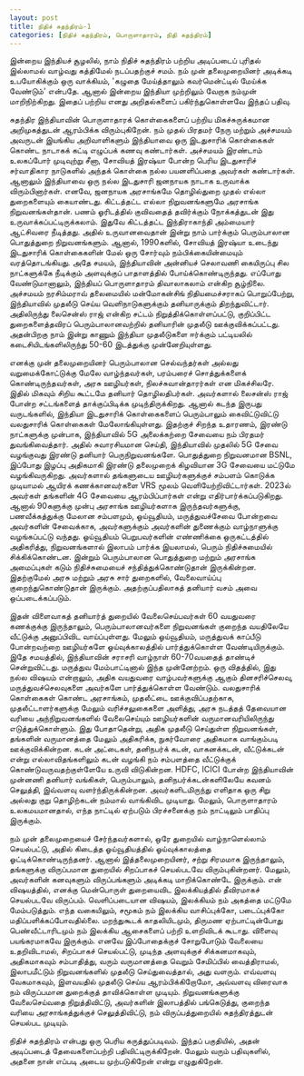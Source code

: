 ```yaml
---
layout: post
title: நிதிச் சுதந்திரம்-1
categories: [நிதிச் சுதந்திரம், பொருளாதாரம், நிதி சுதந்திரம்]
---
```


இன்றைய இந்தியச் சூழலில், நாம் நிதிச் சுதந்திரம் பற்றிய அடிப்படைப் புரிதல் இல்லாமல் வாழ்வது கத்திமேல் நடப்பதற்குச் சமம். நம் முன் தலைமுறையினர் அடிக்கடி உபயோகிக்கும் ஒரு வாக்கியம், 'கழுதை மேய்த்தாலும் கவர்மென்ட்டில் மேய்க்க வேண்டும்' என்பதே. ஆனால் இன்றைய இந்தியா முற்றிலும் வேறாக நம்முன் மாறிநிற்கிறது. இதைப் பற்றிய எனது அறிதல்களைப் பகிர்ந்துகொள்ளவே இந்தப் பதிவு.

சுதந்திர இந்தியாவின் பொருளாதாரக் கொள்கைகளைப் பற்றிய மிகச்சுருக்கமான அறிமுகத்துடன் ஆரம்பிக்க விரும்புகிறேன். நம் முதல் பிரதமர் நேரு மற்றும் அச்சமயம் அவருடன் இயங்கிய அறிவாளிகளும் இந்தியாவை ஒரு இடதுசாரிக் கொள்கைகள் கொண்ட நாடாகக் கட்டி எழுப்பக் கணவு கண்டார்கள். அச்சமயம் இரண்டாம் உலகப்போர் முடிவுற்று சீனா, சோவியத் இரஷ்யா போன்ற பெரிய இடதுசாரிச் சர்வாதிகார நாடுகளில் அந்தக் கொள்கை நல்ல பயனளிப்பதை அவர்கள் கண்டார்கள். ஆனாலும் இந்தியாவை ஒரு நல்ல இடதுசாரி ஜனநாயக நாடாக உருவாக்க விரும்பினார்கள். எனவே, ஜனநாயக அரசாங்கமே தொழில்துறை முதல் எல்லா துறைகளையும் கையாண்டது. கிட்டத்தட்ட எல்லா நிறுவனங்களுமே அரசாங்க நிறுவனங்கள்தான். பணம் ஓரிடத்தில் குவிவதைத் தவிர்க்கும் நோக்கத்துடன் இது உருவாக்கப்பட்டிருக்கலாம். இதுவே கிட்டத்தட்ட இந்திராகாந்தி அம்மையார் ஆட்சிவரை நீடித்தது. அதில் உருவானவைதான் இன்று நாம் பார்க்கும் பெரும்பாலான பொதுத்துறை நிறுவனங்களும். ஆனால், 1990களில், சோவியத் இரஷ்யா உடைந்து இடதுசாரிக் கொள்கைகளின் மேல் ஒரு சோர்வும் நம்பிக்கையின்மையும் வரத்தொடங்கியது. அதே சமயம், இந்தியாவின் அன்னியச் செலாவணி கையிருப்பு சில நாட்களுக்கே நீடிக்கும் அளவுக்குப் பாதாளத்தில் போய்க்கொண்டிருந்தது. எப்போது வேண்டுமானாலும், இந்தியப் பொருளாதாரம் திவாலாகலாம் என்கிற சூழ்நிலை. அச்சமயம் நரசிம்மராவ் தலைமையில் மன்மோகன்சிங் நிதியமைச்சராகப் பொறுப்பேற்று, இந்தியாவில் முதலீடு செய்ய வெளிநாடுகளுக்கும் தனியாருக்கும் திறந்துவிட்டார். அதிலிருந்து லைசென்ஸ் ராஜ் என்கிற சட்டம் நிறுத்திக்கொள்ளப்பட்டு, குறிப்பிட்ட துறைகளைத்தவிரப் பெரும்பாலானவற்றில் தனியாரின் முதலீடு ஊக்குவிக்கப்பட்டது. அதன்பிறகு நாம் இன்று காணும் இந்தியா முதலீடுகளை ஈர்க்கும் பட்டியலில் கடைசியிடங்களிலிருந்து 50-60 இடத்துக்கு முன்னேறியுள்ளது. 

எனக்கு முன் தலைமுறையினர் பெரும்பாலான செல்வந்தர்கள் அல்லது வறுமைக்கோட்டுக்கு மேலே வாழ்ந்தவர்கள், பரம்பரைச் சொத்துக்களைக் கொண்டிருந்தவர்கள், அரசு ஊழியர்கள், நிலச்சுவான்தாரர்கள் என மிகச்சிலரே. இதில் மிகவும் சிறிய கூட்டமே தனியார் தொழிலதிபர்கள். அவர்களால் லைசன்ஸ் ராஜ் போன்ற சட்டங்களைத் தாக்குப்பிடிக்க முடிந்திருக்கிறது. ஆனால் கடந்த இருபது வருடங்களில், இந்தியா இடதுசாரிக் கொள்கைகளைப் பெரும்பாலும் கைவிட்டுவிட்டு வலதுசாரிக் கொள்கைகள் மேலோங்கியுள்ளது. இதற்குச் சிறந்த உதாரணம், இரண்டு நாட்களுக்கு முன்பாக, இந்தியாவில் 5G அலைக்கற்றை சேவையை நம் பிரதமர் துவங்கிவைத்தார். அதில் சுவாரசியமான செய்தி, இந்தியாவில் முதலில் 5G சேவை வழங்குவது இரண்டு தனியார் பெருநிறுவனங்களே. பொதுத்துறை நிறுவனமான BSNL, இப்போது இழப்பு அதிகமாகி இரண்டு தலைமுறைக் கிழவியான 3G சேவையை மட்டுமே வழங்கிவருகிறது. அவர்களால் தங்களுடைய ஊழியர்களுக்குச் சம்பளம் கொடுக்க முடியாமல் ஆயிரக் கணக்கானவர்களை VRS மூலம் வெளியேற்றிவிட்டார்கள். 2023ல் அவர்கள் தங்களின் 4G சேவையை ஆரம்பிப்பார்கள் என்று எதிர்பார்க்கப்படுகிறது. ஆனால் 90களுக்கு முன்பு அரசாங்க ஊழியர்களாக இருந்தவர்களுக்கு, பணவீக்கத்துக்கு மேலான சம்பளமும், ஓய்வூதியம், மருத்துவச்சேவை போன்றவை அவர்களின் சேவைக்காக, அவர்களுக்கும் அவர்களின் துணைக்கும் வாழ்நாளுக்கு வழங்கப்பட்டு வந்தது. ஓய்வூதியம் பெறுபவர்களின் எண்ணிக்கை ஒருகட்டத்தில் அதிகரித்து, நிறுவனங்களால் இலாபம் பார்க்க இயலாமல், பெரும் நிதிச்சுமையில் சிக்கிக்கொண்டன. இன்றும் பெரும்பாலான பொதுத்துறை மற்றும் அரசாங்க அமைப்புகள் கடும் நிதிச்சுமையைச் சந்தித்துக்கொண்டுதான் இருக்கின்றன. இதற்குமேல் அரசு மற்றும் அரசு சார் துறைகளில், வேலைவாய்ப்பு குறைந்துகொண்டுதான் இருக்கும். அதற்குப்பதிலாகத் தனியார் வசம் அவை ஒப்படைக்கப்படும். 

இதன் விளைவாகத் தனியார்த் துறையில் வேலைசெய்பவர்கள் 60 வயதுவரை கணக்குக்கு இருந்தாலும், பெரும்பாலானவர்களை நிறுவனங்கள் குறைந்த வயதிலேயே வீட்டுக்கு அனுப்பிவிட வாய்ப்புள்ளது. மேலும் ஓய்வூதியம், மருத்துவக் காப்பீடு போன்றவற்றை ஊழியர்களே ஓய்வுக்காலத்தில் பார்த்துக்கொள்ள வேண்டியிருக்கும். இதே சமயத்தில், இந்தியாவின் சராசரி வாழ்நாள் 60-70வயதைத் தாண்டிச் சென்றுவிட்டது. மருத்துவ மேம்பாட்டினால் இந்த முன்னேற்றம். ஒரு விதத்தில், இது நல்ல விஷயம் என்றாலும், அதிக வயதுவரை வாழ்பவர்களுக்கு ஆகும் தினசரிச்செலவு, மருத்துவச்செலவுகளை அவர்களே பார்த்துக்கொள்ள வேண்டும். வலதுசாரிக் கொள்கைகள் கொண்ட அரசாங்கம், முதலீட்டை ஊக்குவிப்பதற்காக, முதலீட்டாளர்களுக்கு மேலும் வரிச்சலுகைகளை அளித்து, அரசு நடத்தத் தேவையான வரியை அந்நிறுவனங்களில் வேலைசெய்யும் ஊழியர்களின் வருமானவரியிலிருந்து எடுத்துக்கொள்ளும். இது போதாதென்று, அதிக முதலீடு செய்துள்ள நிறுவனங்கள், தங்களின் வருமானத்தை மேலும் அதிகரிக்க, நுகர்வோரை அதிகமாக வாங்கும்படி ஊக்குவிக்கின்றன. கடன் அட்டைகள், தனிநபர்க் கடன், வாகனக்கடன், வீட்டுக்கடன் என்று எல்லாவிதங்களிலும் கடன் வழங்கி நம் சம்பளத்தை வீட்டுக்குக் கொண்டுவருவதற்குள்ளேயே உருவி விடுகின்றன. HDFC, ICICI போன்ற இந்தியாவின் முன்னணி தனியார் வங்கிகள், பெரும்பாலும், தனிநபர்க்கடன்களிலேயே கவனம் செலுத்தி, இவ்வளவு வளர்ந்திருக்கின்றன. அவர்களிடமிருந்து எளிதாக ஒரு சிறு அல்லது குறு தொழிற்கடன் நம்மால் வாங்கிவிட முடியாது. மேலும், பொருளாதாரம் உலகமயமானதால், எந்த நாட்டில் ஏற்படும் பிரச்சனைக்கு நம் நாட்டிலும் பாதிப்பு இருக்கும்.

நம் முன் தலைமுறையைச் சேர்ந்தவர்களால், ஒரே துறையில் வாழ்நாளெல்லாம் செயல்பட்டு, அதில் கிடைத்த ஓய்வூதியத்தில் ஓய்வுக்காலத்தை ஓட்டிக்கொண்டிருந்தனர். ஆனால் இத்தலைமுறையினர், சற்று சிரமமாக இருந்தாலும், தங்களுக்கு விருப்பமான துறையில் சிறப்பாகச் செயல்படவே விரும்புகின்றனர். மேலும், அவர்களின் கனவுகளும் விருப்பங்களும் அடிக்கடி மாறிக்கொண்டே இருக்கும். என் விஷயத்தில், எனக்கு மென்பொருள் துறையைவிட இலக்கியத்தில் தீவிரமாகச் செயல்படவே விருப்பம். வெளிப்படையான விஷயம், இலக்கியம் நம் அகத்தை மட்டுமே மேம்படுத்தும். எந்த வகையிலும், சமூகம் நம் இலக்கிய வாசிப்புக்கோ, படைப்புக்கோ மதிப்பளிக்கப்போவதில்லை. மறந்துகூடக் காதலியிடமும், திருமண ஏற்பாட்டின்போது பெண்வீட்டாரிடமும் நம் இலக்கிய ஆசைகளைப் பற்றி உளறிவிடக் கூடாது. விளைவு பயங்கரமாகவே இருக்கும். எனவே இப்போதைக்குச் சோறுபோடும் வேலையை உதறிவிடாமல், சிறப்பாகச் செயல்பட்டு, முடிந்த அளவுக்குச் சிக்கனமாகவும், அதிகமாகவும் சம்பாதித்து, வரும் வருமானத்தை வெறும் சேமிப்பில் வைத்திராமல், இலாபமீட்டும் நிறுவனங்களில் முதலீடு செய்துவைத்தால், அது வளரும். எவ்வளவு வேகமாகவும், இளவயதில் முதலீடு செய்ய ஆரம்பிக்கிறோமோ, அவ்வளவு விரைவாக நம் விருப்பமான துறைக்குத் தாவிக்கொள்ள முடியும். நிறுவனங்களுக்கு வேலைசெய்வதை நிறுத்திவிட்டு, அவர்களின் இலாபத்தில் பங்கெடுத்து, குறைந்த வரியை அரசாங்கத்துக்குச் செலுத்திவிட்டு, நம் விருப்பத்துறையில் சுதந்திரத்துடன் செயல்பட முடியும்.

நிதிச் சுதந்திரம் என்பது ஒரு பெரிய கருத்துப்படிவம். இந்தப் பகுதியில், அதன் அடிப்படைத் தேவைகளைப்பற்றி பதிவிட்டிருக்கிறேன். மேலும் வரும் பதிவுகளில், அதனை நான் எப்படி அடைய முற்படுகிறேன் என்று எழுதுகிறேன்.